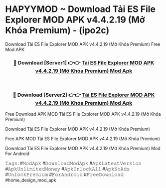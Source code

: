 # HAPYYMOD ~ Download Tải ES File Explorer MOD APK v4.4.2.19 (Mở Khóa Premium) - (ipo2c)
Download Tải ES File Explorer MOD APK v4.4.2.19 (Mở Khóa Premium) Free Mod APK

<div align="center">
<h3>🔴 Download [Server1] 👉👉 <a href="https://apk-comot.site?title=Tải_ES_File_Explorer_MOD_APK_v4.4.2.19_(Mở_Khóa_Premium)">Tải ES File Explorer MOD APK v4.4.2.19 (Mở Khóa Premium) Mod Apk</a></h3><br>

<h3>🔴 Download [Server2] 👉👉 <a href="https://apk-comot.site?title=Tải_ES_File_Explorer_MOD_APK_v4.4.2.19_(Mở_Khóa_Premium)">Tải ES File Explorer MOD APK v4.4.2.19 (Mở Khóa Premium) Mod Apk</a></h3>
</div>


Free Download APK MOD Tải ES File Explorer MOD APK v4.4.2.19 (Mở Khóa Premium)

Download Tải ES File Explorer MOD APK v4.4.2.19 (Mở Khóa Premium) 

Free APK MOD Tải ES File Explorer MOD APK v4.4.2.19 (Mở Khóa Premium) 

Download Tải ES File Explorer MOD APK v4.4.2.19 (Mở Khóa Premium) Mod For Android

𝚃𝚊𝚐𝚜: #𝙼𝚘𝚍𝙰𝚙𝚔 #𝙳𝚘𝚠𝚗𝚕𝚘𝚊𝚍𝙼𝚘𝚍𝙰𝚙𝚔 #𝙰𝚙𝚔𝙻𝚊𝚝𝚎𝚜𝚝𝚅𝚎𝚛𝚜𝚒𝚘𝚗 #𝙰𝚙𝚔𝚄𝚗𝚕𝚒𝚖𝚒𝚝𝚎𝚍𝙼𝚘𝚗𝚎𝚢 #𝙰𝚙𝚔𝚄𝚗𝚕𝚘𝚌𝚔𝙰𝚕𝚕 #𝙰𝚙𝚔𝙽𝚘𝙰𝚍𝚜 #𝚄𝚗𝚕𝚘𝚌𝚔𝙿𝚛𝚎𝚖𝚒𝚞𝚖 #𝙵𝚘𝚛𝙰𝚗𝚍𝚛𝚘𝚒𝚍 #𝙵𝚛𝚎𝚎𝙳𝚘𝚠𝚗𝚕𝚘𝚊𝚍 #home_design_mod_apk